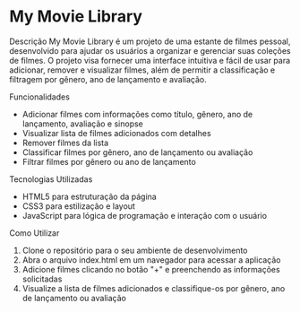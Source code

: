 # My Movie Library

Descrição
My Movie Library é um projeto de uma estante de filmes pessoal, desenvolvido para ajudar os usuários a organizar e gerenciar suas coleções de filmes. O projeto visa fornecer uma interface intuitiva e fácil de usar para adicionar, remover e visualizar filmes, além de permitir a classificação e filtragem por gênero, ano de lançamento e avaliação.

Funcionalidades
- Adicionar filmes com informações como título, gênero, ano de lançamento, avaliação e sinopse
- Visualizar lista de filmes adicionados com detalhes
- Remover filmes da lista
- Classificar filmes por gênero, ano de lançamento ou avaliação
- Filtrar filmes por gênero ou ano de lançamento

Tecnologias Utilizadas
- HTML5 para estruturação da página
- CSS3 para estilização e layout
- JavaScript para lógica de programação e interação com o usuário

Como Utilizar
1. Clone o repositório para o seu ambiente de desenvolvimento
2. Abra o arquivo index.html em um navegador para acessar a aplicação
3. Adicione filmes clicando no botão "+" e preenchendo as informações solicitadas
4. Visualize a lista de filmes adicionados e classifique-os por gênero, ano de lançamento ou avaliação
